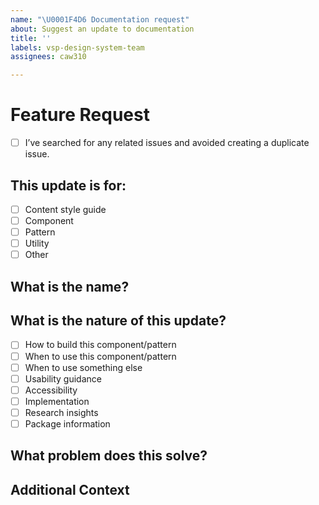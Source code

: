 ```yaml
---
name: "\U0001F4D6 Documentation request"
about: Suggest an update to documentation
title: ''
labels: vsp-design-system-team
assignees: caw310

---
```


# Feature Request

- [ ] I’ve searched for any related issues and avoided creating a duplicate issue.

## This update is for:

- [ ] Content style guide
- [ ] Component
- [ ] Pattern
- [ ] Utility
- [ ] Other

## What is the name?

<!--
         Please describe the name of the component/pattern/utility, or section in the content style guide this update applies to.
-->

## What is the nature of this update?

<!--
         Please provide all that apply. Not all are required.
-->

- [ ] How to build this component/pattern
- [ ] When to use this component/pattern 
- [ ] When to use something else
- [ ] Usability guidance
- [ ] Accessibility
- [ ] Implementation
- [ ] Research insights
- [ ] Package information

## What problem does this solve?

<!--
        Please describe the problem and how this proposed solution solves it.  
-->

## Additional Context

<!--
        Add any other context or screenshots that might be helpful
-->
